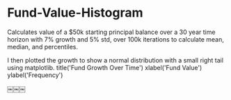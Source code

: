 # Fund-Value-Histogram
Calculates value of a $50k starting principal balance over a 30 year time horizon with 7% growth and 5% std, over 100k iterations to calculate mean, median, and percentiles.

I then plotted the growth to show a normal distribution with a small right tail using matplotlib.
title('Fund Growth Over Time')
xlabel('Fund Value')
ylabel('Frequency')

￼￼￼
